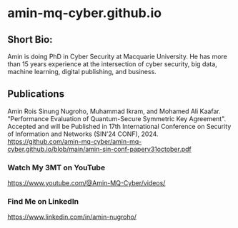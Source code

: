 # amin-mq-cyber.github.io

## Short Bio:
Amin is doing PhD in Cyber Security at Macquarie University. He has more than 15 years experience at the intersection of cyber security, big data, machine learning, digital publishing, and business.

## Publications
Amin Rois Sinung Nugroho, Muhammad Ikram, and Mohamed Ali Kaafar. "Performance Evaluation of Quantum-Secure Symmetric Key Agreement". Accepted and will be Published in 17th International Conference on Security of Information and Networks (SIN’24 CONF), 2024. 
<https://github.com/amin-mq-cyber/amin-mq-cyber.github.io/blob/main/amin-sin-conf-paperv31october.pdf>

### Watch My 3MT on YouTube
<https://www.youtube.com/@Amin-MQ-Cyber/videos/>

### Find Me on LinkedIn
<https://www.linkedin.com/in/amin-nugroho/>
